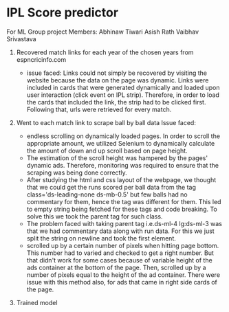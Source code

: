 # IPL Score predictor
For ML Group project 
Members:
    Abhinaw Tiwari
    Asish Rath
    Vaibhav Srivastava

1) Recovered match links for each year of the chosen years from espncricinfo.com
    - issue faced: Links could not simply be recovered by visiting the website because the data on the page was dynamic. Links were included in cards that were generated dynamically and loaded upon user interaction (click event on IPL strip). Therefore, in order to load the cards that included the link, the strip had to be clicked first. Following that, urls were retrieved for every match.

2) Went to each match link to scrape ball by ball data
Issue faced: 
    - endless scrolling on dynamically loaded pages. In order to scroll the appropriate amount, we utilized Selenium to dynamically calculate the amount of down and up scroll based on page height.
    - The estimation of the scroll height was hampered by the pages' dynamic ads. Therefore, monitoring was required to ensure that the scraping was being done correctly.
    - After studying the html and css layout of the webpage, we thought that we could get the runs scored per ball data from the tag class='ds-leading-none ds-mb-0.5' but few balls had no commentary for them, hence the tag was different for them. This led to empty string being fetched for these tags and code breaking. To solve this we took the parent tag for such class. 
    - The problem faced with taking parent tag i.e.ds-ml-4 lg:ds-ml-3 was that we had commentary data along with run data. For this we just split the string on newline and took the first element.
    - scrolled up by a certain number of pixels when hitting page bottom. This number had to varied and checked to get a right number. But that didn't work for some cases because of variable height of the ads container at the bottom of the page. Then, scrolled up by a number of pixels equal to the height of the ad container. There were issue with this method also, for ads that came in right side cards of the page.
    
3) Trained model
